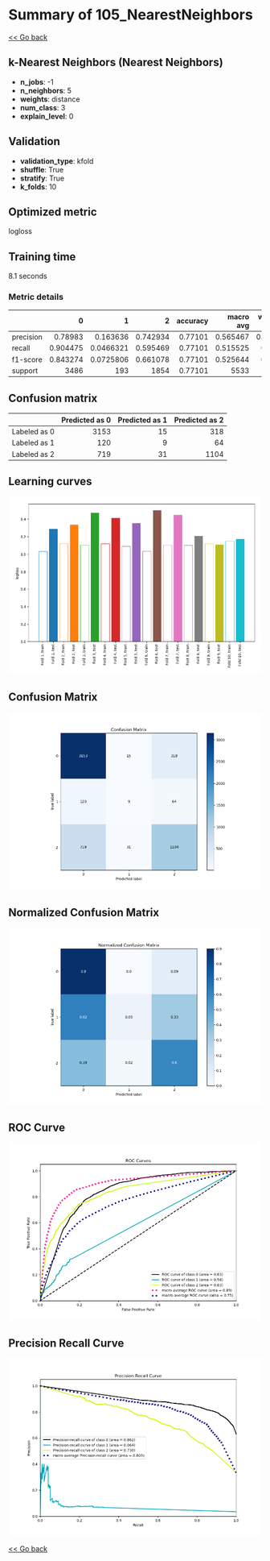 # Summary of 105_NearestNeighbors

[<< Go back](../README.md)


## k-Nearest Neighbors (Nearest Neighbors)
- **n_jobs**: -1
- **n_neighbors**: 5
- **weights**: distance
- **num_class**: 3
- **explain_level**: 0

## Validation
 - **validation_type**: kfold
 - **shuffle**: True
 - **stratify**: True
 - **k_folds**: 10

## Optimized metric
logloss

## Training time

8.1 seconds

### Metric details
|           |           0 |           1 |           2 |   accuracy |   macro avg |   weighted avg |   logloss |
|:----------|------------:|------------:|------------:|-----------:|------------:|---------------:|----------:|
| precision |    0.78983  |   0.163636  |    0.742934 |    0.77101 |    0.565467 |       0.752273 |   1.33028 |
| recall    |    0.904475 |   0.0466321 |    0.595469 |    0.77101 |    0.515525 |       0.77101  |   1.33028 |
| f1-score  |    0.843274 |   0.0725806 |    0.661078 |    0.77101 |    0.525644 |       0.75534  |   1.33028 |
| support   | 3486        | 193         | 1854        |    0.77101 | 5533        |    5533        |   1.33028 |


## Confusion matrix
|              |   Predicted as 0 |   Predicted as 1 |   Predicted as 2 |
|:-------------|-----------------:|-----------------:|-----------------:|
| Labeled as 0 |             3153 |               15 |              318 |
| Labeled as 1 |              120 |                9 |               64 |
| Labeled as 2 |              719 |               31 |             1104 |

## Learning curves
![Learning curves](learning_curves.png)
## Confusion Matrix

![Confusion Matrix](confusion_matrix.png)


## Normalized Confusion Matrix

![Normalized Confusion Matrix](confusion_matrix_normalized.png)


## ROC Curve

![ROC Curve](roc_curve.png)


## Precision Recall Curve

![Precision Recall Curve](precision_recall_curve.png)



[<< Go back](../README.md)
